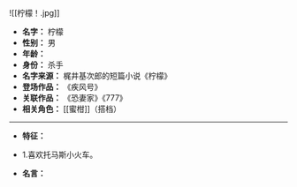![[柠檬！.jpg]]
 
- **名字：** 柠檬
- **性别：** 男
- **年龄：** 
- **身份：** 杀手
- **名字来源：** 梶井基次郎的短篇小说《柠檬》
- **登场作品：** 《疾风号》
- **关联作品：** 《恐妻家》《777》
- **相关角色：** [[蜜柑]]（搭档）

---

- **特征：** 
- 1.喜欢托马斯小火车。

- **名言：** 